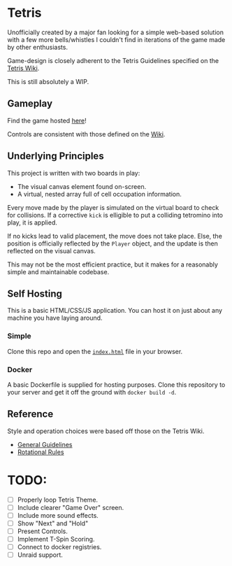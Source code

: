 # Tetris
Unofficially created by a major fan looking for a simple web-based solution with a few more bells/whistles I couldn't find in iterations of the game made by other enthusiasts.

Game-design is closely adherent to the Tetris Guidelines specified on the [Tetris Wiki](https://tetris.wiki/).

This is still absolutely a WIP.

## Gameplay
Find the game hosted [here](https://tetris.wjziv.com)!

Controls are consistent with those defined on the [Wiki](https://tetris.wiki/Tetris_Guideline#:~:text=to%20disable%20it.-,Controller%20mappings,-Standard%20mappings%20for).

## Underlying Principles
This project is written with two boards in play:
- The visual canvas element found on-screen.
- A virtual, nested array full of cell occupation information.

Every move made by the player is simulated on the virtual board to check for collisions.
If a corrective `kick` is elligible to put a colliding tetromino into play, it is applied.

If no kicks lead to valid placement, the move does not take place.
Else, the position is officially reflected by the `Player` object, and the update is then reflected on the visual canvas.

This may not be the most efficient practice, but it makes for a reasonably simple and maintainable codebase.

## Self Hosting
This is a basic HTML/CSS/JS application.
You can host it on just about any machine you have laying around.

### Simple
Clone this repo and open the [`index.html`](./index.html) file in your browser.

### Docker
A basic Dockerfile is supplied for hosting purposes.
Clone this repository to your server and get it off the ground with `docker build -d`.

## Reference
Style and operation choices were based off those on the Tetris Wiki.

- [General Guidelines](https://tetris.wiki/Tetris_Guideline)
- [Rotational Rules](https://tetris.wiki/Super_Rotation_System)

# TODO:
- [ ] Properly loop Tetris Theme.
- [ ] Include clearer "Game Over" screen.
- [ ] Include more sound effects.
- [ ] Show "Next" and "Hold"
- [ ] Present Controls.
- [ ] Implement T-Spin Scoring.
- [ ] Connect to docker registries.
- [ ] Unraid support.